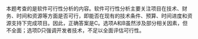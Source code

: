 本题考查的是软件可行性分析的内容。软件可行性分析主要关注项目在技术、财务、时间和资源等方面是否可行，即能否在现有的技术条件、预算、时间进度和资源支持下完成项目。因此，正确答案是C。选项A和B虽然涉及部分相关因素，但不全面；选项D只强调开发者技术，不足以全面评估可行性。